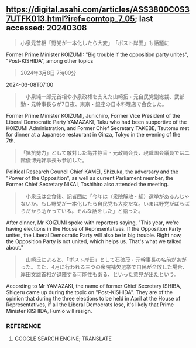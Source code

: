 ## https://digital.asahi.com/articles/ASS3800C0S37UTFK013.html?iref=comtop_7_05; last accessed: 20240308

> 小泉元首相「野党が一本化したら大変」　「ポスト岸田」も話題に

Former Prime Minister KOIZUMI: "Big trouble if the opposition party unites", "Post-KISHIDA", among other topics

> 2024年3月8日 7時00分

2024-03-08T07:00

>　小泉純一郎元首相や小泉政権を支えた山崎拓・元自民党副総裁、武部勤・元幹事長らが7日夜、東京・銀座の日本料理店で会食した。

Former Prime Minister KOIZUMI, Junichiro, Former Vice President of the Liberal Democratic Party YAMAZAKI, Taku who had been supportive of the KOIZUMI Administration, and Former Chief Secretary TAKEBE, Tsutomu met for dinner at a Japanese restaurant in Ginza, Tokyo in the evening of the 7th.

> 「抵抗勢力」として敵対した亀井静香・元政調会長、現職国会議員では二階俊博元幹事長も参加した。

Political Research Council Chief KAMEI, Shizuka, the adversary and the "Power of the Opposition", as well as current Parliament member, the Former Chief Secretary NIKAI, Toshihiro also attended the meeting.

>　小泉氏は会食後、記者団に「今年は（衆院解散・総）選挙があるんじゃないか。もし野党が一本化したら自民党も大変だな。いまは野党がばらばらだから助かっている。そんな話をした」と語った。

After dinner, Mr KOIZUMI spoke with reporters saying, "This year, we're having elections in the House of Representatives. If the Opposition Party unites, the Liberal Democratic Party will also be in big trouble. Right now, the Opposition Party is not united, which helps us. That's what we talked about."

>　山崎氏によると、「ポスト岸田」として石破茂・元幹事長の名前があがった。また、4月に行われる三つの衆院補欠選挙で自民が全敗した場合、岸田文雄首相が退陣する可能性もある、といった意見が出たという。

According to Mr YAMAZAKI, the name of former Chief Secretary ISHIBA, Shigeru came up during the topic on "Post-KISHIDA". They are of the opinion that during the three elections to be held in April at the House of Representatives, if all the Liberal Democrats lose, it's likely that Prime Minister KISHIDA, Fumio will resign. 

### REFERENCE

1) GOOGLE SEARCH ENGINE; TRANSLATE